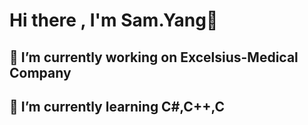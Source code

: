 Hi there , I'm Sam.Yang👋  
==
🏢 I’m currently working on Excelsius-Medical Company  
--
🌱 I’m currently learning C#,C++,C  
--
